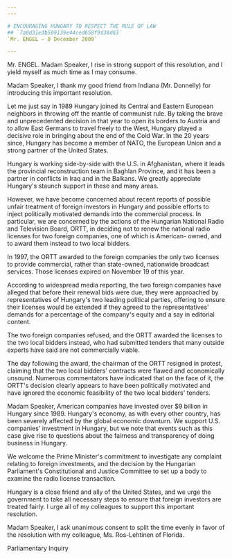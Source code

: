 ```yaml
---
---

# ENCOURAGING HUNGARY TO RESPECT THE RULE OF LAW
## `7a8d31e3b509139e44ced658f9d38d63`
`Mr. ENGEL — 8 December 2009`

---
```



Mr. ENGEL. Madam Speaker, I rise in strong support of this 
resolution, and I yield myself as much time as I may consume.

Madam Speaker, I thank my good friend from Indiana (Mr. Donnelly) for 
introducing this important resolution.

Let me just say in 1989 Hungary joined its Central and Eastern 
European neighbors in throwing off the mantle of communist rule. By 
taking the brave and unprecedented decision in that year to open its 
borders to Austria and to allow East Germans to travel freely to the 
West, Hungary played a decisive role in bringing about the end of the 
Cold War. In the 20 years since, Hungary has become a member of NATO, 
the European Union and a strong partner of the United States.

Hungary is working side-by-side with the U.S. in Afghanistan, where 
it leads the provincial reconstruction team in Baghlan Province, and it 
has been a partner in conflicts in Iraq and in the Balkans. We greatly 
appreciate Hungary's staunch support in these and many areas.

However, we have become concerned about recent reports of possible 
unfair treatment of foreign investors in Hungary and possible efforts 
to inject politically motivated demands into the commercial process. In 
particular, we are concerned by the actions of the Hungarian National 
Radio and Television Board, ORTT, in deciding not to renew the national 
radio licenses for two foreign companies, one of which is American-
owned, and to award them instead to two local bidders.

In 1997, the ORTT awarded to the foreign companies the only two 
licenses to provide commercial, rather than state-owned, nationwide 
broadcast services. Those licenses expired on November 19 of this year.

According to widespread media reporting, the two foreign companies 
have alleged that before their renewal bids were due, they were 
approached by representatives of Hungary's two leading political 
parties, offering to ensure their licenses would be extended if they 
agreed to the representatives' demands for a percentage of the 
company's equity and a say in editorial content.

The two foreign companies refused, and the ORTT awarded the licenses 
to the two local bidders instead, who had submitted tenders that many 
outside experts have said are not commercially viable.

The day following the award, the chairman of the ORTT resigned in 
protest, claiming that the two local bidders' contracts were flawed and 
economically unsound. Numerous commentators have indicated that on the 
face of it, the ORTT's decision clearly appears to have been 
politically motivated and have ignored the economic feasibility of the 
two local bidders' tenders.

Madam Speaker, American companies have invested over $9 billion in 
Hungary since 1989. Hungary's economy, as with every other country, has 
been severely affected by the global economic downturn. We support U.S. 
companies' investment in Hungary, but we note that events such as this 
case give rise to questions about the fairness and transparency of 
doing business in Hungary.

We welcome the Prime Minister's commitment to investigate any 
complaint relating to foreign investments, and the decision by the 
Hungarian Parliament's Constitutional and Justice Committee to set up a 
body to examine the radio license transaction.

Hungary is a close friend and ally of the United States, and we urge 
the government to take all necessary steps to ensure that foreign 
investors are treated fairly. I urge all of my colleagues to support 
this important resolution.

Madam Speaker, I ask unanimous consent to split the time evenly in 
favor of the resolution with my colleague, Ms. Ros-Lehtinen of Florida.














 Parliamentary Inquiry

